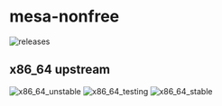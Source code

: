 # mesa-nonfree

![releases](https://img.shields.io/badge/dynamic/json?color=green&label=release&query=%24%5B%3A3%5D.tag_name&url=https%3A%2F%2Fapi.github.com%2Frepos%2Fmesa-freeworld%2Fmesa-nonfree%2Freleases%3Fper_page%3D3)

## x86_64 upstream

![x86_64_unstable](https://img.shields.io/badge/dynamic/json?label=unstable&url=https%3A%2F%2Fsearch.manjaro-sway.download%2F%3Fname%3Dmesa%26arch%3Dx86_64%26branch%3Dunstable&query=$.version)
![x86_64_testing](https://img.shields.io/badge/dynamic/json?label=testing&url=https%3A%2F%2Fsearch.manjaro-sway.download%2F%3Fname%3Dmesa%26arch%3Dx86_64%26branch%3Dtesting&query=$.version)
![x86_64_stable](https://img.shields.io/badge/dynamic/json?label=stable&url=https%3A%2F%2Fsearch.manjaro-sway.download%2F%3Fname%3Dmesa%26arch%3Dx86_64%26branch%3Dstable&query=$.version)
